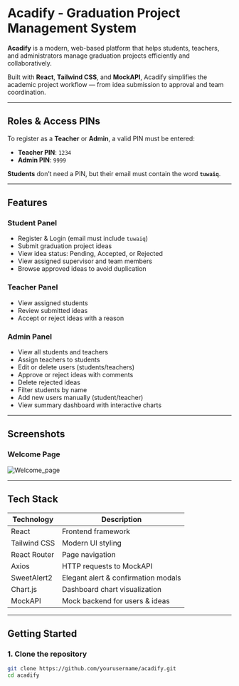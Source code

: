 #  Acadify - Graduation Project Management System

**Acadify** is a modern, web-based platform that helps students, teachers, and administrators manage graduation projects efficiently and collaboratively.

Built with **React**, **Tailwind CSS**, and **MockAPI**, Acadify simplifies the academic project workflow — from idea submission to approval and team coordination.

---

##  Roles & Access PINs

To register as a **Teacher** or **Admin**, a valid PIN must be entered:

- **Teacher PIN**: `1234`
- **Admin PIN**: `9999`

 **Students** don’t need a PIN, but their email must contain the word **`tuwaiq`**.

---

##  Features

###  Student Panel
- Register & Login (email must include `tuwaiq`)
- Submit graduation project ideas
- View idea status: Pending, Accepted, or Rejected
- View assigned supervisor and team members
- Browse approved ideas to avoid duplication

###  Teacher Panel
- View assigned students
- Review submitted ideas
- Accept or reject ideas with a reason

###  Admin Panel
- View all students and teachers
- Assign teachers to students
- Edit or delete users (students/teachers)
- Approve or reject ideas with comments
- Delete rejected ideas
- Filter students by name
- Add new users manually (student/teacher)
- View summary dashboard with interactive charts

---

## Screenshots

### Welcome Page  
![Welcome_page](https://github.com/user-attachments/assets/7ad471d6-2191-447a-a8fb-b431305a0cf4)

---

##  Tech Stack

| Technology    | Description                       |
|---------------|-----------------------------------|
| React         | Frontend framework                |
| Tailwind CSS  | Modern UI styling                 |
| React Router  | Page navigation                   |
| Axios         | HTTP requests to MockAPI          |
| SweetAlert2   | Elegant alert & confirmation modals |
| Chart.js      | Dashboard chart visualization     |
| MockAPI       | Mock backend for users & ideas    |

---

##  Getting Started

### 1. Clone the repository

```bash
git clone https://github.com/yourusername/acadify.git
cd acadify

